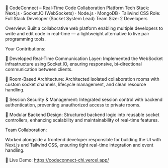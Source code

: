 🚀 CodeConnect – Real-Time Code Collaboration Platform
Tech Stack: Next.js · Socket.IO (WebSockets) · Node.js · MongoDB · Tailwind CSS
Role: Full Stack Developer (Socket System Lead)
Team Size: 2 Developers

Overview:
Built a collaborative web platform enabling multiple developers to write and edit code in real-time — a lightweight alternative to live pair programming tools.

Your Contributions:

🔌 Developed Real-Time Communication Layer: Implemented the WebSocket infrastructure using Socket.IO, ensuring responsive, bi-directional communication between clients.

🧱 Room-Based Architecture: Architected isolated collaboration rooms with custom socket channels, lifecycle management, and clean resource handling.

🔐 Session Security & Management: Integrated session control with backend authentication, preventing unauthorized access to private rooms.

📁 Modular Backend Design: Structured backend logic into reusable socket controllers, enhancing scalability and maintainability of real-time features.

Team Collaboration:

Worked alongside a frontend developer responsible for building the UI with Next.js and Tailwind CSS, ensuring tight real-time integration and event handling.

🔗 Live Demo: https://codeconnect-chi.vercel.app/

